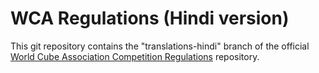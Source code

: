 WCA Regulations (Hindi version)
================================

This git repository contains the "translations-hindi" branch of
the official [World Cube Association Competition Regulations](http://worldcubeassociation.org/regulations/) repository.
